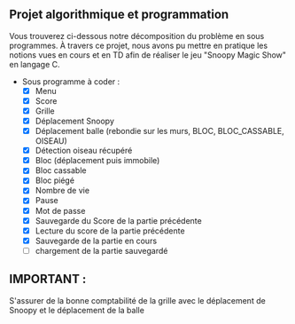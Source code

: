 ## Projet algorithmique et programmation
Vous trouverez ci-dessous notre décomposition du problème en sous programmes.
À travers ce projet, nous avons pu mettre en pratique les notions vues en cours et en TD afin de réaliser le jeu "Snoopy Magic Show" en langage C.

- Sous programme à coder :
    - [x] Menu
    - [x] Score
    - [x] Grille
    - [x] Déplacement Snoopy
    - [x] Déplacement balle (rebondie sur les murs, BLOC, BLOC_CASSABLE, OISEAU)
    - [x] Détection oiseau récupéré
    - [x] Bloc (déplacement puis immobile)
    - [x] Bloc cassable
    - [x] Bloc piégé
    - [x] Nombre de vie
    - [x] Pause
    - [x] Mot de passe
    - [x] Sauvegarde du Score de la partie précédente
    - [x] Lecture du score de la partie précédente
    - [x] Sauvegarde de la partie en cours
    - [ ] chargement de la partie sauvegardé

## IMPORTANT :
S'assurer de la bonne comptabilité de la grille avec le déplacement de Snoopy et le déplacement de la balle